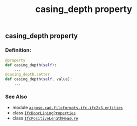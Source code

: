 ﻿---
title: casing_depth property
second_title: Aspose.CAD for Python via .NET API References
description: 
type: docs
weight: 30
url: /python-net/aspose.cad.fileformats.ifc.ifc2x3.entities/ifcdoorliningproperties/casing_depth/
is_root: false
---

## casing_depth property

### Definition:
```python
@property
def casing_depth(self):
    ...
@casing_depth.setter
def casing_depth(self, value):
    ...
```

### See Also
* module [`aspose.cad.fileformats.ifc.ifc2x3.entities`](../../)
* class [`IfcDoorLiningProperties`](/cad/python-net/aspose.cad.fileformats.ifc.ifc2x3.entities/ifcdoorliningproperties)
* class [`IfcPositiveLengthMeasure`](/cad/python-net/aspose.cad.fileformats.ifc.ifc2x3.types/ifcpositivelengthmeasure)
